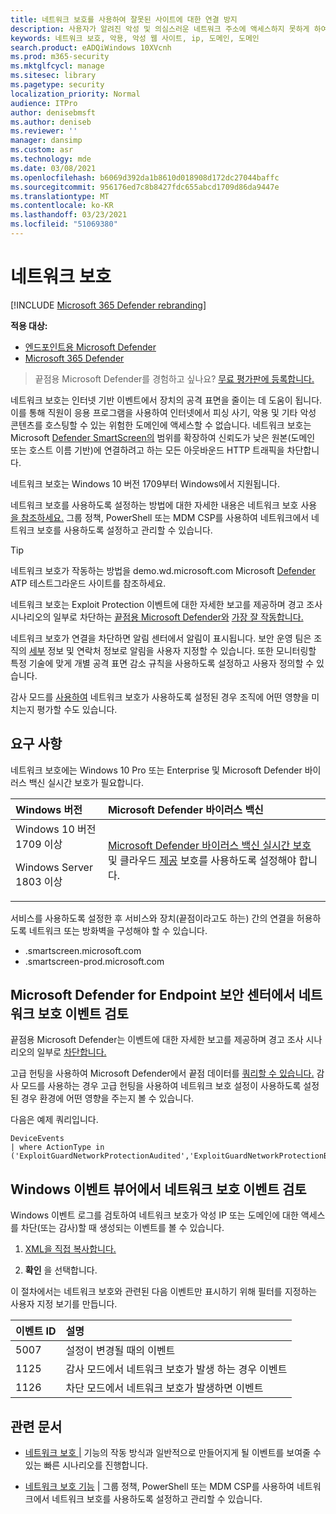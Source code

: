 ```yaml
---
title: 네트워크 보호를 사용하여 잘못된 사이트에 대한 연결 방지
description: 사용자가 알려진 악성 및 의심스러운 네트워크 주소에 액세스하지 못하게 하여 네트워크 보호
keywords: 네트워크 보호, 악용, 악성 웹 사이트, ip, 도메인, 도메인
search.product: eADQiWindows 10XVcnh
ms.prod: m365-security
ms.mktglfcycl: manage
ms.sitesec: library
ms.pagetype: security
localization_priority: Normal
audience: ITPro
author: denisebmsft
ms.author: deniseb
ms.reviewer: ''
manager: dansimp
ms.custom: asr
ms.technology: mde
ms.date: 03/08/2021
ms.openlocfilehash: b6069d392da1b8610d018908d172dc27044baffc
ms.sourcegitcommit: 956176ed7c8b8427fdc655abcd1709d86da9447e
ms.translationtype: MT
ms.contentlocale: ko-KR
ms.lasthandoff: 03/23/2021
ms.locfileid: "51069380"
---
```

# <a name="protect-your-network"></a>네트워크 보호

[!INCLUDE [Microsoft 365 Defender rebranding](../../includes/microsoft-defender.md)]

**적용 대상:**
- [엔드포인트용 Microsoft Defender](https://go.microsoft.com/fwlink/p/?linkid=2146631)
- [Microsoft 365 Defender](https://go.microsoft.com/fwlink/?linkid=2118804)

> 끝점용 Microsoft Defender를 경험하고 싶나요? [무료 평가판에 등록합니다.](https://www.microsoft.com/microsoft-365/windows/microsoft-defender-atp?ocid=docs-wdatp-exposedapis-abovefoldlink)

네트워크 보호는 인터넷 기반 이벤트에서 장치의 공격 표면을 줄이는 데 도움이 됩니다. 이를 통해 직원이 응용 프로그램을 사용하여 인터넷에서 피싱 사기, 악용 및 기타 악성 콘텐츠를 호스팅할 수 있는 위험한 도메인에 액세스할 수 없습니다. 네트워크 보호는 Microsoft [Defender SmartScreen의](https://docs.microsoft.com/windows/security/threat-protection/microsoft-defender-smartscreen/microsoft-defender-smartscreen-overview) 범위를 확장하여 신뢰도가 낮은 원본(도메인 또는 호스트 이름 기반)에 연결하려고 하는 모든 아웃바운드 HTTP 트래픽을 차단합니다.

네트워크 보호는 Windows 10 버전 1709부터 Windows에서 지원됩니다. 

네트워크 보호를 사용하도록 설정하는 방법에 대한 자세한 내용은 네트워크 보호 사용 [을 참조하세요.](enable-network-protection.md) 그룹 정책, PowerShell 또는 MDM CSP를 사용하여 네트워크에서 네트워크 보호를 사용하도록 설정하고 관리할 수 있습니다.

> [!TIP]
> 네트워크 보호가 작동하는 방법을 demo.wd.microsoft.com Microsoft [Defender](https://demo.wd.microsoft.com?ocid=cx-wddocs-testground) ATP 테스트그라운드 사이트를 참조하세요.

네트워크 보호는 Exploit Protection 이벤트에 대한 자세한 보고를 제공하며 경고 조사 시나리오의 일부로 차단하는 [끝점용 Microsoft Defender와](https://docs.microsoft.com/microsoft-365/security/defender-endpoint/microsoft-defender-advanced-threat-protection) [가장 잘 작동합니다.](https://docs.microsoft.com/microsoft-365/security/defender-endpoint/investigate-alerts)

네트워크 보호가 연결을 차단하면 알림 센터에서 알림이 표시됩니다. 보안 운영 팀은 조직의 [세부](customize-attack-surface-reduction.md#customize-the-notification) 정보 및 연락처 정보로 알림을 사용자 지정할 수 있습니다. 또한 모니터링할 특정 기술에 맞게 개별 공격 표면 감소 규칙을 사용하도록 설정하고 사용자 정의할 수 있습니다.

감사 모드를 [사용하여](audit-windows-defender.md) 네트워크 보호가 사용하도록 설정된 경우 조직에 어떤 영향을 미치는지 평가할 수도 있습니다.

## <a name="requirements"></a>요구 사항

네트워크 보호에는 Windows 10 Pro 또는 Enterprise 및 Microsoft Defender 바이러스 백신 실시간 보호가 필요합니다.

| Windows 버전 | Microsoft Defender 바이러스 백신 |
|:---|:---|
| Windows 10 버전 1709 이상 <p>Windows Server 1803 이상 | [Microsoft Defender 바이러스 백신 실시간 보호](https://docs.microsoft.com/windows/security/threat-protection/configure-real-time-protection-microsoft-defender-antivirus.md) 및 클라우드 [제공](https://docs.microsoft.com/windows/security/threat-protection/enable-cloud-protection-microsoft-defender-antivirus.md) 보호를 사용하도록 설정해야 합니다. |

서비스를 사용하도록 설정한 후 서비스와 장치(끝점이라고도 하는) 간의 연결을 허용하도록 네트워크 또는 방화벽을 구성해야 할 수 있습니다.  

- .smartscreen.microsoft.com
- .smartscreen-prod.microsoft.com

## <a name="review-network-protection-events-in-the-microsoft-defender-for-endpoint-security-center"></a>Microsoft Defender for Endpoint 보안 센터에서 네트워크 보호 이벤트 검토

끝점용 Microsoft Defender는 이벤트에 대한 자세한 보고를 제공하며 경고 조사 시나리오의 일부로 [차단합니다.](https://docs.microsoft.com/microsoft-365/security/defender-endpoint/investigate-alerts)

고급 헌팅을 사용하여 Microsoft Defender에서 끝점 데이터를 [쿼리할 수 있습니다.](https://docs.microsoft.com/windows/security/threat-protection/microsoft-defender-atp/advanced-hunting-windows-defender-advanced-threat-protection) 감사 모드를 사용하는 [](audit-windows-defender.md)경우 고급 헌팅을 사용하여 네트워크 보호 설정이 사용하도록 설정된 경우 환경에 어떤 영향을 주는지 볼 수 있습니다.

다음은 예제 쿼리입니다.

```kusto
DeviceEvents
| where ActionType in ('ExploitGuardNetworkProtectionAudited','ExploitGuardNetworkProtectionBlocked')
```

## <a name="review-network-protection-events-in-windows-event-viewer"></a>Windows 이벤트 뷰어에서 네트워크 보호 이벤트 검토

Windows 이벤트 로그를 검토하여 네트워크 보호가 악성 IP 또는 도메인에 대한 액세스를 차단(또는 감사)할 때 생성되는 이벤트를 볼 수 있습니다.

1. [XML을 직접 복사합니다.](event-views.md)

2. **확인** 을 선택합니다.

이 절차에서는 네트워크 보호와 관련된 다음 이벤트만 표시하기 위해 필터를 지정하는 사용자 지정 보기를 만듭니다.

| 이벤트 ID | 설명 |
|:---|:---|
| 5007 | 설정이 변경될 때의 이벤트 |
| 1125 | 감사 모드에서 네트워크 보호가 발생 하는 경우 이벤트 |
| 1126 | 차단 모드에서 네트워크 보호가 발생하면 이벤트 |

## <a name="related-articles"></a>관련 문서

- [네트워크 보호 |](evaluate-network-protection.md) 기능의 작동 방식과 일반적으로 만들어지게 될 이벤트를 보여줄 수 있는 빠른 시나리오를 진행합니다.

- [네트워크 보호 기능](enable-network-protection.md) | 그룹 정책, PowerShell 또는 MDM CSP를 사용하여 네트워크에서 네트워크 보호를 사용하도록 설정하고 관리할 수 있습니다.
